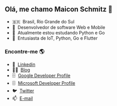 ## Olá, me chamo Maicon Schmitz 👋

- 🇧🇷 &nbsp;Brasil, Rio Grande do Sul
- 🔭 &nbsp;Desenvolvedor de software Web e Mobile
- 🌱 &nbsp;Atualmente estou estudando Python e Go
- 🚀 &nbsp;Entusiasta de IoT, Python, Go e Flutter

### Encontre-me 🌎

- 💼 &nbsp;[Linkedin](https://www.linkedin.com/in/maiconschmitz/)
- 👨‍💻 &nbsp;[Blog](https://www.maiconschmitz.com.br) 
- 🗄️ &nbsp;[Google Developer Profile](https://g.dev/maiconschmitz)
- 🗄️ &nbsp;[Microsoft Developer Profile](https://docs.microsoft.com/pt-br/users/maiconschmitz/)
- 🐦 &nbsp;[Twitter](https://twitter.com/maiconschmitz)
- 📫 &nbsp;[E-mail](mailto:maiconschmitz@gmail.com)
